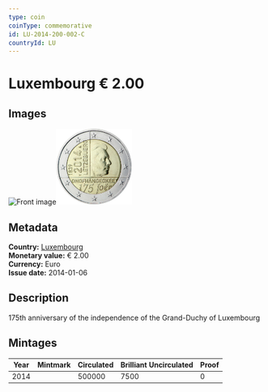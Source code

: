 ```yaml
---
type: coin
coinType: commemorative
id: LU-2014-200-002-C
countryId: LU
---
```


# Luxembourg € 2.00

## Images

<img src="../../Images/common-2007-200.webp" height="150" alt="Front image"><img src="Images/LU-2014-200-002.webp" height="150" alt="Back image">

## Metadata

**Country:** [Luxembourg](../../Countries/Luxembourg/index.md)\
**Monetary value:** € 2.00\
**Currency:** Euro\
**Issue date:** 2014-01-06

## Description

175th anniversary of the independence of the Grand-Duchy of Luxembourg

## Mintages

| Year | Mintmark | Circulated | Brilliant Uncirculated | Proof |
| ---- | -------- | ---------- | ---------------------- | ----- |
| 2014 |          | 500000     | 7500                   | 0     |
